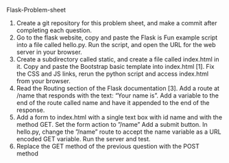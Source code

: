 Flask-Problem-sheet 


1. Create a git repository for this problem sheet, and make a commit after completing each
question.
2. Go to the flask website, copy and paste the Flask is Fun example script into a file called
hello.py. Run the script, and open the URL for the web server in your browser.
3. Create a subdirectory called static, and create a file called index.html in it. Copy and
paste the Bootstrap basic template into index.html [1]. Fix the CSS and JS links, rerun
the python script and access index.html from your browser.
4. Read the Routing section of the Flask documentation [3]. Add a route at /name that
responds with the text: “Your name is”. Add a variable to the end of the route called
name and have it appended to the end of the response.
5. Add a form to index.html with a single text box with id name and with the method
GET. Set the form action to ”/name” Add a submit button. In hello.py, change the
”/name” route to accept the name variable as a URL encoded GET variable. Run the
server and test.
6. Replace the GET method of the previous question with the POST method
